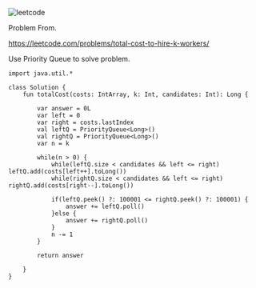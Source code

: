 ![leetcode](https://github.com/MYKIM95/LeetcodeDaily/assets/77060863/bcc6cce8-300c-48e0-bde8-cb5dcdbb5f87)

Problem From.

https://leetcode.com/problems/total-cost-to-hire-k-workers/

Use Priority Queue to solve problem.

```
import java.util.*

class Solution {
    fun totalCost(costs: IntArray, k: Int, candidates: Int): Long {
        
        var answer = 0L
        var left = 0
        var right = costs.lastIndex
        val leftQ = PriorityQueue<Long>()
        val rightQ = PriorityQueue<Long>()
        var n = k
        
        while(n > 0) {
            while(leftQ.size < candidates && left <= right) leftQ.add(costs[left++].toLong())
            while(rightQ.size < candidates && left <= right) rightQ.add(costs[right--].toLong())
            
            if(leftQ.peek() ?: 100001 <= rightQ.peek() ?: 100001) {
                answer += leftQ.poll()
            }else {
                answer += rightQ.poll()
            }
            n -= 1
        }
        
        return answer
        
    }
}
```
